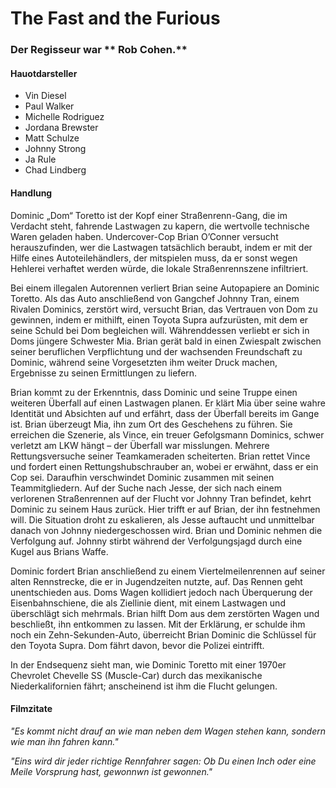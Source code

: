 # The Fast and the Furious


### Der Regisseur war ** Rob Cohen.**

#### Hauotdarsteller
* Vin Diesel
* Paul Walker
* Michelle Rodriguez
* Jordana Brewster
* Matt Schulze
* Johnny Strong
* Ja Rule
* Chad Lindberg

#### Handlung
Dominic „Dom“ Toretto ist der Kopf einer Straßenrenn-Gang, die im Verdacht steht, fahrende Lastwagen zu kapern, die wertvolle technische Waren geladen haben. Undercover-Cop Brian O’Conner versucht herauszufinden, wer die Lastwagen tatsächlich beraubt, indem er mit der Hilfe eines Autoteilehändlers, der mitspielen muss, da er sonst wegen Hehlerei verhaftet werden würde, die lokale Straßenrennszene infiltriert.

Bei einem illegalen Autorennen verliert Brian seine Autopapiere an Dominic Toretto. Als das Auto anschließend von Gangchef Johnny Tran, einem Rivalen Dominics, zerstört wird, versucht Brian, das Vertrauen von Dom zu gewinnen, indem er mithilft, einen Toyota Supra aufzurüsten, mit dem er seine Schuld bei Dom begleichen will. Währenddessen verliebt er sich in Doms jüngere Schwester Mia. Brian gerät bald in einen Zwiespalt zwischen seiner beruflichen Verpflichtung und der wachsenden Freundschaft zu Dominic, während seine Vorgesetzten ihm weiter Druck machen, Ergebnisse zu seinen Ermittlungen zu liefern.

Brian kommt zu der Erkenntnis, dass Dominic und seine Truppe einen weiteren Überfall auf einen Lastwagen planen. Er klärt Mia über seine wahre Identität und Absichten auf und erfährt, dass der Überfall bereits im Gange ist. Brian überzeugt Mia, ihn zum Ort des Geschehens zu führen. Sie erreichen die Szenerie, als Vince, ein treuer Gefolgsmann Dominics, schwer verletzt am LKW hängt – der Überfall war misslungen. Mehrere Rettungsversuche seiner Teamkameraden scheiterten. Brian rettet Vince und fordert einen Rettungshubschrauber an, wobei er erwähnt, dass er ein Cop sei. Daraufhin verschwindet Dominic zusammen mit seinen Teammitgliedern. Auf der Suche nach Jesse, der sich nach einem verlorenen Straßenrennen auf der Flucht vor Johnny Tran befindet, kehrt Dominic zu seinem Haus zurück. Hier trifft er auf Brian, der ihn festnehmen will. Die Situation droht zu eskalieren, als Jesse auftaucht und unmittelbar danach von Johnny niedergeschossen wird. Brian und Dominic nehmen die Verfolgung auf. Johnny stirbt während der Verfolgungsjagd durch eine Kugel aus Brians Waffe.

Dominic fordert Brian anschließend zu einem Viertelmeilenrennen auf seiner alten Rennstrecke, die er in Jugendzeiten nutzte, auf. Das Rennen geht unentschieden aus. Doms Wagen kollidiert jedoch nach Überquerung der Eisenbahnschiene, die als Ziellinie dient, mit einem Lastwagen und überschlägt sich mehrmals. Brian hilft Dom aus dem zerstörten Wagen und beschließt, ihn entkommen zu lassen. Mit der Erklärung, er schulde ihm noch ein Zehn-Sekunden-Auto, überreicht Brian Dominic die Schlüssel für den Toyota Supra. Dom fährt davon, bevor die Polizei eintrifft.

In der Endsequenz sieht man, wie Dominic Toretto mit einer 1970er Chevrolet Chevelle SS (Muscle-Car) durch das mexikanische Niederkalifornien fährt; anscheinend ist ihm die Flucht gelungen.

#### Filmzitate
*"Es kommt nicht drauf an wie man neben dem Wagen stehen kann, sondern wie man ihn fahren kann."*

*"Eins wird dir jeder richtige Rennfahrer sagen: Ob Du einen Inch oder eine Meile Vorsprung hast, gewonnwn ist gewonnen."*